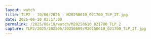 ```yaml
---
layout: watch
title: TLP2 - 10/06/2025 - M20250610_021700_TLP_2T.jpg
date: 2025-06-10 02:17:00
permalink: /2025/06/10/watch/M20250610_021700_TLP_2
capture: TLP2/2025/202506/20250609/M20250610_021700_TLP_2T.jpg
---
```

